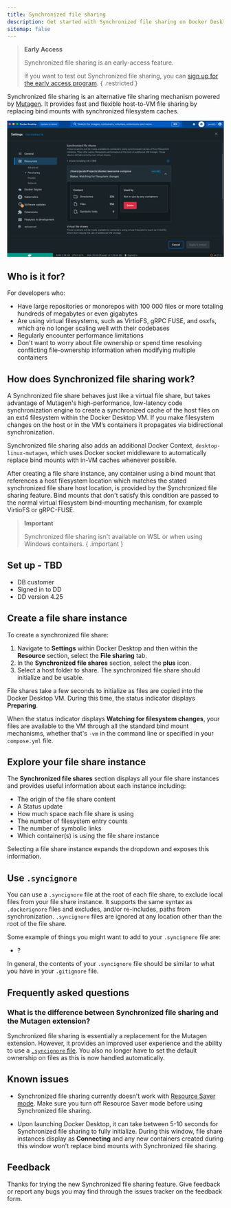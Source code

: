 ```yaml
---
title: Synchronized file sharing
description: Get started with Synchronized file sharing on Docker Desktop.
sitemap: false
---
```


> **Early Access**
>
> Synchronized file sharing is an early-access feature. 
>
> If you want to test out Synchronized file sharing, you can
> [sign up for the early access program](https://www.docker.com/build-early-access-program/?utm_source=docs).
{ .restricted }

Synchronized file sharing is an alternative file sharing mechanism powered by [Mutagen](https://mutagen.io/). It provides fast and flexible host-to-VM file sharing by replacing bind mounts with synchronized filesystem caches. 

![Image of Synchronized file shares pane](images/synched-file-sharing.png)
 
## Who is it for?

For developers who: 
- Have large repositories or monorepos with 100 000 files or more totaling hundreds of megabytes or even gigabytes
- Are using virtual filesystems, such as VirtioFS, gRPC FUSE, and osxfs, which are no longer scaling well with their codebases 
- Regularly encounter performance limitations
- Don't want to worry about file ownership or spend time resolving conflicting file-ownership information when modifying multiple containers

## How does Synchronized file sharing work?

A Synchronized file share behaves just like a virtual file share, but takes advantage of Mutagen's high-performance, low-latency code synchronization engine to create a synchronized cache of the host files on an ext4 filesystem within the Docker Desktop VM. If you make filesystem changes on the host or in the VM’s containers it propagates via bidirectional synchronization.

Synchronized file sharing also adds an additional Docker Context, `desktop-linux-mutagen`, which uses Docker socket middleware to automatically replace bind mounts with in-VM caches whenever possible.

After creating a file share instance, any container using a bind mount that references a host filesystem location which matches the stated synchronized file share host location, is provided by the Synchronized file sharing feature. Bind mounts that don't satisfy this condition are passed to the normal virtual filesystem bind-mounting mechanism, for example VirtioFS or gRPC-FUSE.

> **Important**
>
> Synchronized file sharing isn't available on WSL or when using Windows containers. 
{ .important }

## Set up - TBD


- DB customer
- Signed in to DD 
- DD version 4.25

## Create a file share instance 

To create a synchronized file share:
1. Navigate to **Settings** within Docker Desktop and then within the **Resource** section, select the **File sharing** tab. 
2. In the **Synchronized file shares** section, select the **plus** icon.
3. Select a host folder to share. The synchronized file share should initialize and be usable.

File shares take a few seconds to initialize as files are copied into the Docker Desktop VM. During this time, the status indicator displays **Preparing**.

When the status indicator displays **Watching for filesystem changes**, your files are available to the VM through all the standard bind mount mechanisms, whether that's `-vm` in the command line or specified in your `compose.yml` file.

## Explore your file share instance

The **Synchronized file shares** section displays all your file share instances and provides useful information about each instance including:
- The origin of the file share content
- A Status update
- How much space each file share is using
- The number of filesystem entry counts
- The number of symbolic links
- Which container(s) is using the file share instance

Selecting a file share instance expands the dropdown and exposes this information.

## Use `.syncignore`

You can use a `.syncignore` file at the root of each file share, to exclude local files from your file share instance. It supports the same syntax as `.dockerignore` files and excludes, and/or re-includes, paths from synchronization. `.syncignore` files are ignored at any location other than the root of the file share.
 
Some example of things you might want to add to your `.syncignore` file are:
- ?

In general, the contents of your `.syncignore` file should be similar to what you have in your `.gitignore` file.

## Frequently asked questions

### What is the difference between Synchronized file sharing and the Mutagen extension?

Synchronized file sharing is essentially a replacement for the Mutagen extension. However, it provides an improved user experience and the ability to use a [`.syncignore` file](#use-syncignore). You also no longer have to set the default ownership on files as this is now handled automatically.

## Known issues

- Synchronized file sharing currently doesn't work with [Resource Saver mode](use-desktop/resource-saver.md). Make sure you turn off Resource Saver mode before using Synchronized file sharing.

- Upon launching Docker Desktop, it can take between 5-10 seconds for Synchronized file sharing to fully initialize. During this window, file share instances display as **Connecting** and any new containers created during this window won't replace bind mounts with Synchronized file sharing.

## Feedback

Thanks for trying the new Synchronized file sharing feature. Give feedback or report any bugs you may find through the issues tracker on the feedback form.

